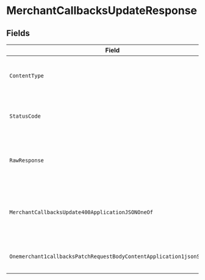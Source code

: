 # MerchantCallbacksUpdateResponse


## Fields

| Field                                                                                                                                                                   | Type                                                                                                                                                                    | Required                                                                                                                                                                | Description                                                                                                                                                             |
| ----------------------------------------------------------------------------------------------------------------------------------------------------------------------- | ----------------------------------------------------------------------------------------------------------------------------------------------------------------------- | ----------------------------------------------------------------------------------------------------------------------------------------------------------------------- | ----------------------------------------------------------------------------------------------------------------------------------------------------------------------- |
| `ContentType`                                                                                                                                                           | *string*                                                                                                                                                                | :heavy_check_mark:                                                                                                                                                      | HTTP response content type for this operation                                                                                                                           |
| `StatusCode`                                                                                                                                                            | *int*                                                                                                                                                                   | :heavy_check_mark:                                                                                                                                                      | HTTP response status code for this operation                                                                                                                            |
| `RawResponse`                                                                                                                                                           | [*http.Response](https://pkg.go.dev/net/http#Response)                                                                                                                  | :heavy_minus_sign:                                                                                                                                                      | Raw HTTP response; suitable for custom response parsing                                                                                                                 |
| `MerchantCallbacksUpdate400ApplicationJSONOneOf`                                                                                                                        | [*MerchantCallbacksUpdate400ApplicationJSON](../../models/operations/merchantcallbacksupdate400applicationjson.md)                                                      | :heavy_minus_sign:                                                                                                                                                      | The request is missing required fields, or its fields have invalid values                                                                                               |
| `Onemerchant1callbacksPatchRequestBodyContentApplication1jsonSchema`                                                                                                    | [*shared.Onemerchant1callbacksPatchRequestBodyContentApplication1jsonSchema](../../models/shared/onemerchant1callbackspatchrequestbodycontentapplication1jsonschema.md) | :heavy_minus_sign:                                                                                                                                                      | Callbacks URLs were successfully updated                                                                                                                                |